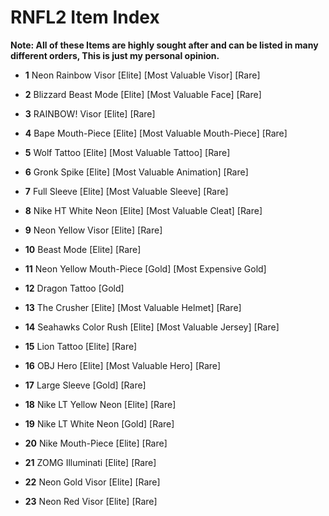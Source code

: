 
# RNFL2 Item Index
**Note: All of these Items are highly sought after and can be listed in many different orders, This is just my personal opinion.**
- **1** Neon Rainbow Visor [Elite] [Most Valuable Visor] [Rare]

- **2** Blizzard Beast Mode [Elite] [Most Valuable Face] [Rare]

- **3** RAINBOW! Visor [Elite] [Rare]

- **4** Bape Mouth-Piece [Elite] [Most Valuable Mouth-Piece] [Rare]

- **5** Wolf Tattoo [Elite] [Most Valuable Tattoo] [Rare]

- **6** Gronk Spike [Elite] [Most Valuable Animation] [Rare]

- **7** Full Sleeve [Elite] [Most Valuable Sleeve] [Rare]

- **8** Nike HT White Neon [Elite] [Most Valuable Cleat] [Rare]

- **9** Neon Yellow Visor [Elite] [Rare]

- **10** Beast Mode [Elite] [Rare]

- **11** Neon Yellow Mouth-Piece [Gold] [Most Expensive Gold]

- **12** Dragon Tattoo [Gold] 

- **13** The Crusher [Elite] [Most Valuable Helmet] [Rare]

- **14** Seahawks Color Rush [Elite] [Most Valuable Jersey] [Rare]

- **15** Lion Tattoo [Elite] [Rare]

- **16** OBJ Hero [Elite] [Most Valuable Hero] [Rare]

- **17** Large Sleeve [Gold] [Rare]

- **18** Nike LT Yellow Neon [Elite] [Rare]

- **19** Nike LT White Neon [Gold] [Rare]

- **20** Nike Mouth-Piece [Elite] [Rare]

- **21** ZOMG Illuminati [Elite] [Rare]

- **22** Neon Gold Visor [Elite] [Rare]

- **23** Neon Red Visor [Elite] [Rare]






